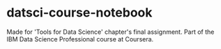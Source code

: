 # datsci-course-notebook
Made for 'Tools for Data Science' chapter's final assignment. Part of the IBM Data Science Professional course at Coursera.
